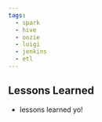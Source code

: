 ```yaml
---
tags:
  - spark
  - hive
  - oozie
  - luigi
  - jenkins
  - etl
---
```


## Lessons Learned <a id="autodesk-lessons-learned"></a>
- lessons learned yo!

